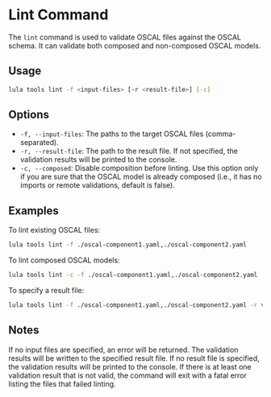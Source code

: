 # Lint Command

The `lint` command is used to validate OSCAL files against the OSCAL schema. It can validate both composed and non-composed OSCAL models.

## Usage

```bash
lula tools lint -f <input-files> [-r <result-file>] [-c]
```

## Options

- `-f, --input-files`: The paths to the target OSCAL files (comma-separated).
- `-r, --result-file`: The path to the result file. If not specified, the validation results will be printed to the console.
- `-c, --composed`: Disable composition before linting. Use this option only if you are sure that the OSCAL model is already composed (i.e., it has no imports or remote validations, default is false).

## Examples

To lint existing OSCAL files:
```bash
lula tools lint -f ./oscal-component1.yaml,./oscal-component2.yaml
```

To lint composed OSCAL models:
```bash
lula tools lint -c -f ./oscal-component1.yaml,./oscal-component2.yaml
```

To specify a result file:
```bash
lula tools lint -f ./oscal-component1.yaml,./oscal-component2.yaml -r validation-results.json
```

## Notes

If no input files are specified, an error will be returned. The validation results will be written to the specified result file. If no result file is specified, the validation results will be printed to the console. If there is at least one validation result that is not valid, the command will exit with a fatal error listing the files that failed linting.
